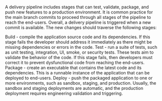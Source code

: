 A delivery pipeline includes stages that can test, validate, package, and push new features to a production environment. It is common practice for the main branch commits to proceed through all stages of the pipeline to reach the end-users. Overall, a delivery pipeline is triggered when a new commit is available. The new changes should traverse the following stages:

Build - compile the application source code and its dependencies. If this stage fails the developer should address it immediately as there might be missing dependencies or errors in the code.
Test - run a suite of tests, such as unit testing, integration, UI, smoke, or security tests. These tests aim to validate the behavior of the code. If this stage fails, then developers must correct it to prevent dysfunctional code from reaching the end-users.
Package - create an executable that contains the latest code and its dependencies. This is a runnable instance of the application that can be deployed to end-users.
Deploy - push the packaged application to one or more environments, such as sandbox, staging, and production. Usually, the sandbox and staging deployments are automatic, and the production deployment requires engineering validation and triggering.
